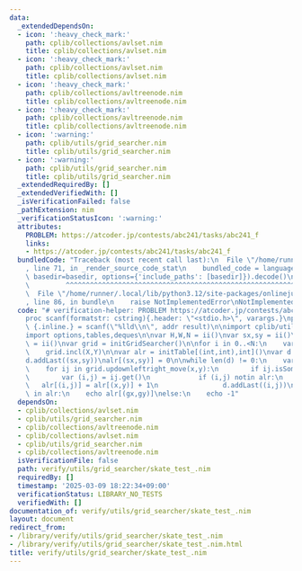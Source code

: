 ```yaml
---
data:
  _extendedDependsOn:
  - icon: ':heavy_check_mark:'
    path: cplib/collections/avlset.nim
    title: cplib/collections/avlset.nim
  - icon: ':heavy_check_mark:'
    path: cplib/collections/avlset.nim
    title: cplib/collections/avlset.nim
  - icon: ':heavy_check_mark:'
    path: cplib/collections/avltreenode.nim
    title: cplib/collections/avltreenode.nim
  - icon: ':heavy_check_mark:'
    path: cplib/collections/avltreenode.nim
    title: cplib/collections/avltreenode.nim
  - icon: ':warning:'
    path: cplib/utils/grid_searcher.nim
    title: cplib/utils/grid_searcher.nim
  - icon: ':warning:'
    path: cplib/utils/grid_searcher.nim
    title: cplib/utils/grid_searcher.nim
  _extendedRequiredBy: []
  _extendedVerifiedWith: []
  _isVerificationFailed: false
  _pathExtension: nim
  _verificationStatusIcon: ':warning:'
  attributes:
    PROBLEM: https://atcoder.jp/contests/abc241/tasks/abc241_f
    links:
    - https://atcoder.jp/contests/abc241/tasks/abc241_f
  bundledCode: "Traceback (most recent call last):\n  File \"/home/runner/.local/lib/python3.12/site-packages/onlinejudge_verify/documentation/build.py\"\
    , line 71, in _render_source_code_stat\n    bundled_code = language.bundle(stat.path,\
    \ basedir=basedir, options={'include_paths': [basedir]}).decode()\n          \
    \         ^^^^^^^^^^^^^^^^^^^^^^^^^^^^^^^^^^^^^^^^^^^^^^^^^^^^^^^^^^^^^^^^^^^^^^^^^^^^^^^^^\n\
    \  File \"/home/runner/.local/lib/python3.12/site-packages/onlinejudge_verify/languages/nim.py\"\
    , line 86, in bundle\n    raise NotImplementedError\nNotImplementedError\n"
  code: "# verification-helper: PROBLEM https://atcoder.jp/contests/abc241/tasks/abc241_f\n\
    proc scanf(formatstr: cstring){.header: \"<stdio.h>\", varargs.}\nproc ii(): int\
    \ {.inline.} = scanf(\"%lld\\n\", addr result)\n\nimport cplib/utils/grid_searcher\n\
    import options,tables,deques\n\nvar H,W,N = ii()\nvar sx,sy = ii()\nvar gx,gy\
    \ = ii()\nvar grid = initGridSearcher()\n\nfor i in 0..<N:\n    var X,Y = ii()\n\
    \    grid.incl(X,Y)\n\nvar alr = initTable[(int,int),int]()\nvar d = initDeque[(int,int)]()\n\
    d.addLast((sx,sy))\nalr[(sx,sy)] = 0\n\nwhile len(d) != 0:\n    var (x,y) = d.popFirst()\n\
    \    for ij in grid.updownleftright_move(x,y):\n        if ij.isSome():\n    \
    \        var (i,j) = ij.get()\n            if (i,j) notin alr:\n             \
    \   alr[(i,j)] = alr[(x,y)] + 1\n                d.addLast((i,j))\n\nif (gx,gy)\
    \ in alr:\n    echo alr[(gx,gy)]\nelse:\n    echo -1"
  dependsOn:
  - cplib/collections/avlset.nim
  - cplib/utils/grid_searcher.nim
  - cplib/collections/avltreenode.nim
  - cplib/collections/avlset.nim
  - cplib/utils/grid_searcher.nim
  - cplib/collections/avltreenode.nim
  isVerificationFile: false
  path: verify/utils/grid_searcher/skate_test_.nim
  requiredBy: []
  timestamp: '2025-03-09 18:22:34+09:00'
  verificationStatus: LIBRARY_NO_TESTS
  verifiedWith: []
documentation_of: verify/utils/grid_searcher/skate_test_.nim
layout: document
redirect_from:
- /library/verify/utils/grid_searcher/skate_test_.nim
- /library/verify/utils/grid_searcher/skate_test_.nim.html
title: verify/utils/grid_searcher/skate_test_.nim
---
```

